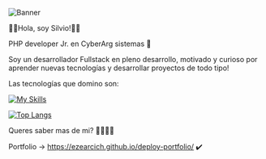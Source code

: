 
![Banner](https://user-images.githubusercontent.com/97700576/205509771-f1c77b5f-f6c0-4097-ace8-4d373abe08ef.png)


:100::raised_hands:Hola, soy Silvio!:100::raised_hands:

PHP developer Jr. en CyberArg sistemas 💼 

Soy un desarrollador Fullstack en pleno desarrollo, motivado y curioso por aprender nuevas tecnologías y desarrollar proyectos de todo tipo! 

Las tecnologías que domino son:

[![My Skills](https://skillicons.dev/icons?i=js,html,css,bootstrap,mysql,php,laravel,jquery)](https://skillicons.dev)

[![Top Langs](https://github-readme-stats.vercel.app/api/top-langs/?username=EzeArcich&layout=compact)](https://github.com/EzeArcich/github-readme-stats)

Queres saber mas de mi? 🔽🔽🔽🔽

Portfolio -> https://ezearcich.github.io/deploy-portfolio/ :heavy_check_mark:
